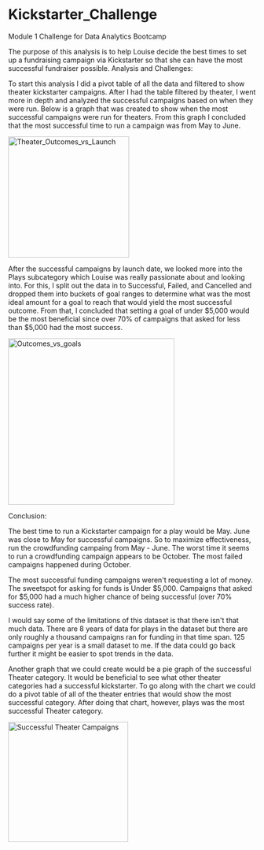 # Kickstarter_Challenge
Module 1 Challenge for Data Analytics Bootcamp

The purpose of this analysis is to help Louise decide the best times to set up a fundraising campaign via Kickstarter so that she can have the most successful fundraiser possible. 
Analysis and Challenges:

  To start this analysis I did a pivot table of all the data and filtered to show theater kickstarter campaigns. After I had the table filtered by theater, I went more in depth and analyzed the successful campaigns based on when they were run. Below is a graph that was created to show when the most successful campaigns were run for theaters. From this graph I concluded that the most successful time to run a campaign was from May to June.     


<img width="246" alt="Theater_Outcomes_vs_Launch" src="https://user-images.githubusercontent.com/90280238/134778342-eb7c607f-5452-4de4-9ae9-d13bf9233e3e.png">

  After the successful campaigns by launch date, we looked more into the Plays subcategory which Louise was really passionate about and looking into. For this, I split out the data in to Successful, Failed, and Cancelled and dropped them into buckets of goal ranges to determine what was the most ideal amount for a goal to reach that would yield the most successful outcome. From that, I concluded that setting a goal of under $5,000 would be the most beneficial since over 70% of campaigns that asked for less than $5,000 had the most success. 
  
  
<img width="338" alt="Outcomes_vs_goals" src="https://user-images.githubusercontent.com/90280238/134778549-3afb1350-79fc-4eab-a378-2ac163c5e731.png">










Conclusion:

   The best time to run a Kickstarter campaign for a play would be May. June was close to May for successful campaigns. So to maximize effectiveness, run the crowdfunding campaing from May - June. The worst time it seems to run a crowdfunding campaign appears to be October. The most failed campaigns happened during October.
  
   The most successful funding campaigns weren't requesting a lot of money. The sweetspot for asking for funds is Under $5,000. Campaigns that asked for $5,000 had a much higher chance of being successful (over 70% success rate).
   
   I would say some of the limitations of this dataset is that there isn't that much data. There are 8 years of data for plays in the dataset but there are only roughly a thousand campaigns ran for funding in that time span. 125 campaigns per year is a small dataset to me. If the data could go back further it might be easier to spot trends in the data.
   
   Another graph that we could create would be a pie graph of the successful Theater category. It would be beneficial to see what other theater categories had a successful kickstarter. To go along with the chart we could do a pivot table of all of the theater entries that would show the most successful category. After doing that chart, however, plays was the most successful Theater category.
    
    
   <img width="244" alt="Successful Theater Campaigns" src="https://user-images.githubusercontent.com/90280238/134777855-8031bed2-3671-4e20-88bd-bd7cc0351d09.png">


